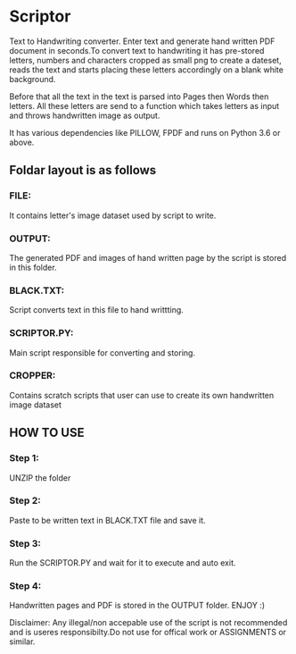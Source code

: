 # Scriptor
Text to Handwriting converter. Enter text and generate hand written PDF document in seconds.To convert text to handwriting it has pre-stored letters, numbers and characters cropped as small png to create a dateset, reads the text and starts placing these letters accordingly on a blank white background. 

Before that all the text in the text is parsed into Pages then Words then letters. All these letters are send to a function which takes letters as input and throws handwritten image as output.

It has various dependencies like PILLOW, FPDF and runs on Python 3.6 or above.

## Foldar layout is as follows
### FILE: 
It contains letter's image dataset used by script to write.
### OUTPUT:
The generated PDF and images of hand written page by the script is stored in this folder.
### BLACK.TXT:
Script converts text in this file to hand writtting.
### SCRIPTOR.PY:
Main script responsible for converting and storing.
### CROPPER:
Contains scratch scripts that user can use to create its own handwritten image dataset

## HOW TO USE
### Step 1: 
UNZIP the folder
### Step 2:
Paste to be written text in BLACK.TXT file and save it.
### Step 3:
Run the SCRIPTOR.PY and wait for it to execute and auto exit.
### Step 4:
Handwritten pages and PDF is stored in the OUTPUT folder. ENJOY :)

Disclaimer: Any illegal/non accepable use of the script is not recommended and is useres responsibilty.Do not use for offical work or ASSIGNMENTS or similar.



